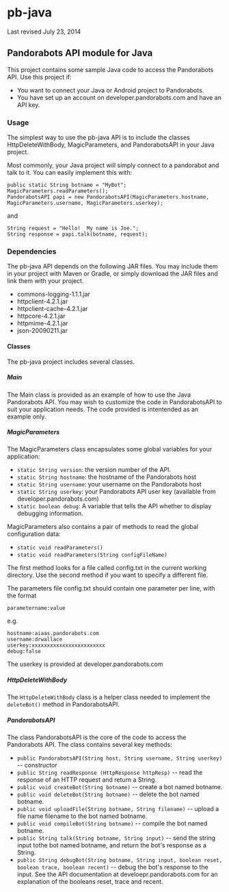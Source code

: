 # pb-java

Last revised July 23, 2014

## Pandorabots API module for Java

This project contains some sample Java code to access the Pandorabots API.
Use this project if:

* You want to connect your Java or Android project to Pandorabots.
* You have set up an account on developer.pandorabots.com and have an API key.

### Usage

The simplest way to use the pb-java API is to include the classes
HttpDeleteWithBody, MagicParameters, and PandorabotsAPI in your Java project.

Most commonly, your Java project will simply connect to a pandorabot and talk to it.  You can easily implement this with:

```
public static String botname = "MyBot";
MagicParameters.readParameters();
PandorabotsAPI papi = new PandorabotsAPI(MagicParameters.hostname, MagicParameters.username, MagicParameters.userkey);
```

and

```
String request = "Hello!  My name is Joe.";
String response = papi.talk(botname, request);
```

### Dependencies

The pb-java API depends on the following JAR files.  You may include
them in your project with Maven or Gradle, or simply download the JAR
files and link them with your project.

* commons-logging-1.1.1.jar
* httpclient-4.2.1.jar
* httpclient-cache-4.2.1.jar
* httpcore-4.2.1.jar
* httpmime-4.2.1.jar
* json-20090211.jar

#### Classes

The pb-java project includes several classes.

##### Main

The Main class is provided as an example of how to use the Java Pandorabots 
API.  You may wish to customize the code in PandorabotsAPI to suit your
application needs.  The code provided is intentended as an example only.

##### MagicParameters

The MagicParameters class encapsulates some global variables for your
application:


* `static String version`: the version number of the API.
* `static String hostname`: the hostname of the Pandorabots host
* `static String username`: your username on the Pandorabots host
* `static String userkey`: your Pandorabots API user key (available from developer.pandorabots.com)
* `static boolean debug`: A variable that tells the API whether to display debugging information.

MagicParameters also contains a pair of methods to read the global 
configuration data:

* `static void readParameters()`
* `static void readParameters(String configFileName)`

The first method looks for a file called config.txt in the current working
directory.  Use the second method if you want to specify a different file.

The parameters file config.txt should contain one parameter per line, with the format

```
parametername:value
```

e.g.

```
hostname:aiaas.pandorabots.com
username:drwallace
userkey:xxxxxxxxxxxxxxxxxxxxxxxx
debug:false
```

The userkey is provided at developer.pandorabots.com

##### HttpDeleteWithBody

The `HttpDeleteWithBody` class is a helper class needed to implement the
`deleteBot()` method in PandorabotsAPI.

##### PandorabotsAPI

The class PandorabotsAPI is the core of the code to access the Pandorabots API.  The class contains several key methods:

* `public PandorabotsAPI(String host, String username, String userkey)` -- constructor
* `public String readResponse (HttpResponse httpResp)` -- read the response of an HTTP request and return a String.
* `public void createBot(String botname)` -- create a bot named botname.
* `public void deleteBot(String botname)` -- delete the bot named botname.
* `public void uploadFile(String botname, String filename)` -- upload a file name filename to the bot named botname.
* `public void compileBot(String botname)` -- compile the bot named botname.
* `public String talk(String botname, String input)` -- send the string input tothe bot named botname, and return the bot's response as a String.
* `public String debugBot(String botname, String input, boolean reset, boolean trace, boolean recent)` -- debug the bot's response to the input.  See the API documentation at develoepr.pandorabots.com for an explanation of the booleans reset, trace and recent.

